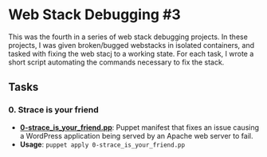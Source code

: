 # Web Stack Debugging #3

This was the fourth in a series of web stack debugging projects. In these projects, I was given broken/bugged webstacks in isolated containers, and tasked with fixing the web stacj to a working state. For each task, I wrote a short script automating the commands necessary to fix the stack.

## Tasks

### 0. Strace is your friend
- **[0-strace_is_your_friend.pp](0-strace_is_your_friend.pp)**: Puppet manifest that fixes an issue causing a WordPress application being served by an Apache web server to fail.
- **Usage**: `puppet apply 0-strace_is_your_friend.pp`
